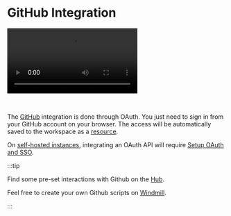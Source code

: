 # GitHub Integration

<video
    className="border-2 rounded-xl object-cover w-full h-full dark:border-gray-800"
    autoPlay
    loop
    controls
    id="main-video"
    src="/videos/adding_github_resource.mp4"
/>

<br/>

The [GitHub](https://github.com/) integration is done through OAuth. You just need to sign in from your GitHub account on your browser. The access will be automatically saved to the workspace as a [resource](../core_concepts/3_resources_and_types/index.mdx).

On [self-hosted instances](../advanced/1_self_host/index.md), integrating an OAuth API will require [Setup OAuth and SSO](../misc/2_setup_oauth/index.md).

:::tip

Find some pre-set interactions with Github on the [Hub](https://hub.windmill.dev/integrations/github).

Feel free to create your own Github scripts on [Windmill](../getting_started/00_how_to_use_windmill/index.mdx).

:::
